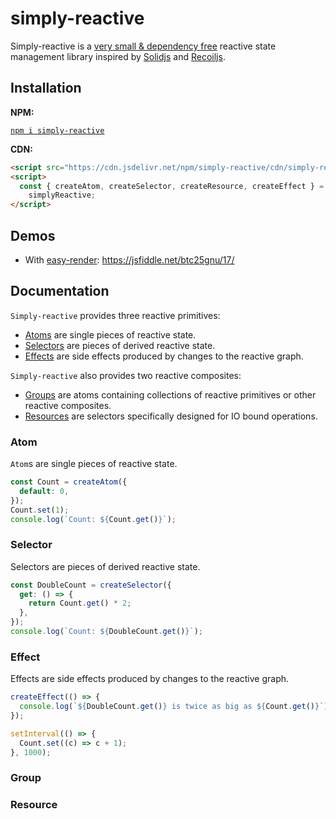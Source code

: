# simply-reactive

Simply-reactive is a [very small & dependency free](https://bundlephobia.com/package/simply-reactive) reactive state management library inspired by [Solidjs](https://www.solidjs.com/) and [Recoiljs](https://recoiljs.org/).

## Installation

**NPM:**

[`npm i simply-reactive`](https://www.npmjs.com/package/simply-reactive)

**CDN:**

```html
<script src="https://cdn.jsdelivr.net/npm/simply-reactive/cdn/simply-reactive.js"></script>
<script>
  const { createAtom, createSelector, createResource, createEffect } =
    simplyReactive;
</script>
```

## Demos

- With [easy-render](https://github.com/Olian04/easy-render): <https://jsfiddle.net/btc25gnu/17/>

## Documentation

`Simply-reactive` provides three reactive primitives:

- [Atoms](#atom) are single pieces of reactive state.
- [Selectors](#selector) are pieces of derived reactive state.
- [Effects](#effect) are side effects produced by changes to the reactive graph.

`Simply-reactive` also provides two reactive composites:

- [Groups](#group) are atoms containing collections of reactive primitives or other reactive composites.
- [Resources](#resource) are selectors specifically designed for IO bound operations.

### Atom

`Atom`s are single pieces of reactive state.

```ts
const Count = createAtom({
  default: 0,
});
Count.set(1);
console.log(`Count: ${Count.get()}`);
```

### Selector

Selectors are pieces of derived reactive state.

```ts
const DoubleCount = createSelector({
  get: () => {
    return Count.get() * 2;
  },
});
console.log(`Count: ${DoubleCount.get()}`);
```

### Effect

Effects are side effects produced by changes to the reactive graph.

```ts
createEffect(() => {
  console.log(`${DoubleCount.get()} is twice as big as ${Count.get()}`);
});

setInterval(() => {
  Count.set((c) => c + 1);
}, 1000);
```

### Group

### Resource
